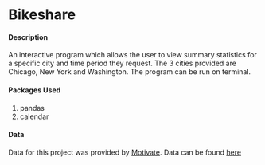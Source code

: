# Bikeshare

#### Description
An interactive program which allows the user to view summary statistics for a specific city and time period they request. The 3 cities provided are Chicago, New York and Washington. The program can be run on terminal.

#### Packages Used 
1. pandas
2. calendar
#### Data
Data for this project was provided by [Motivate](https://www.motivateco.com).
Data can be found [here](https://drive.google.com/drive/folders/1xOXG_2QrpOX1IR2U_zhI437fzIiuGGH3?usp=sharing)
